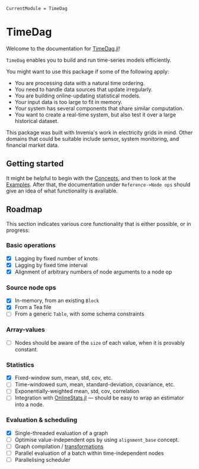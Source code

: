 ```@meta
CurrentModule = TimeDag
```

# TimeDag

Welcome to the documentation for [TimeDag.jl](https://github.com/invenia/TimeDag.jl)!

`TimeDag` enables you to build and run time-series models efficiently.

You might want to use this package if some of the following apply:
* You are processing data with a natural time ordering.
* You need to handle data sources that update irregularly.
* You are building online-updating statistical models.
* Your input data is too large to fit in memory.
* Your system has several components that share similar computation.
* You want to create a real-time system, but also test it over a large historical dataset.

This package was built with Invenia's work in electricity grids in mind.
Other domains that could be suitable include sensor, system monitoring, and financial market data.

## Getting started

It might be helpful to begin with the [Concepts](@ref), and then to look at the [Examples](@ref).
After that, the documentation under `Reference->Node ops` should give an idea of what functionality is available.

## Roadmap

This section indicates various core functionality that is either possible, or in progress:

### Basic operations
- [x] Lagging by fixed number of knots
- [x] Lagging by fixed time interval
- [x] Alignment of arbitrary numbers of node arguments to a node op

### Source node ops
- [x] In-memory, from an existing `Block`
- [x] From a Tea file
- [ ] From a generic `Table`, with some schema constraints

### Array-values
- [ ] Nodes should be aware of the `size` of each value, when it is provably constant.

### Statistics
- [x] Fixed-window sum, mean, std, cov, etc.
- [ ] Time-windowed sum, mean, standard-deviation, covariance, etc.
- [ ] Exponentially-weighted mean, std, cov, correlation
- [ ] Integration with [OnlineStats.jl](https://github.com/joshday/OnlineStats.jl) — should be easy to wrap an estimator into a node.

### Evaluation & scheduling
- [x] Single-threaded evaluation of a graph
- [ ] Optimise value-independent ops by using `alignment_base` concept.
- [ ] Graph compilation / [transformations](https://github.com/invenia/TimeDag.jl/issues/5)
- [ ] Parallel evaluation of a batch within time-independent nodes
- [ ] Parallelising scheduler